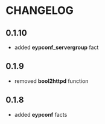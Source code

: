 # CHANGELOG

## 0.1.10

* added **eypconf_servergroup** fact

## 0.1.9

* removed **bool2httpd** function

## 0.1.8

* added **eypconf** facts
